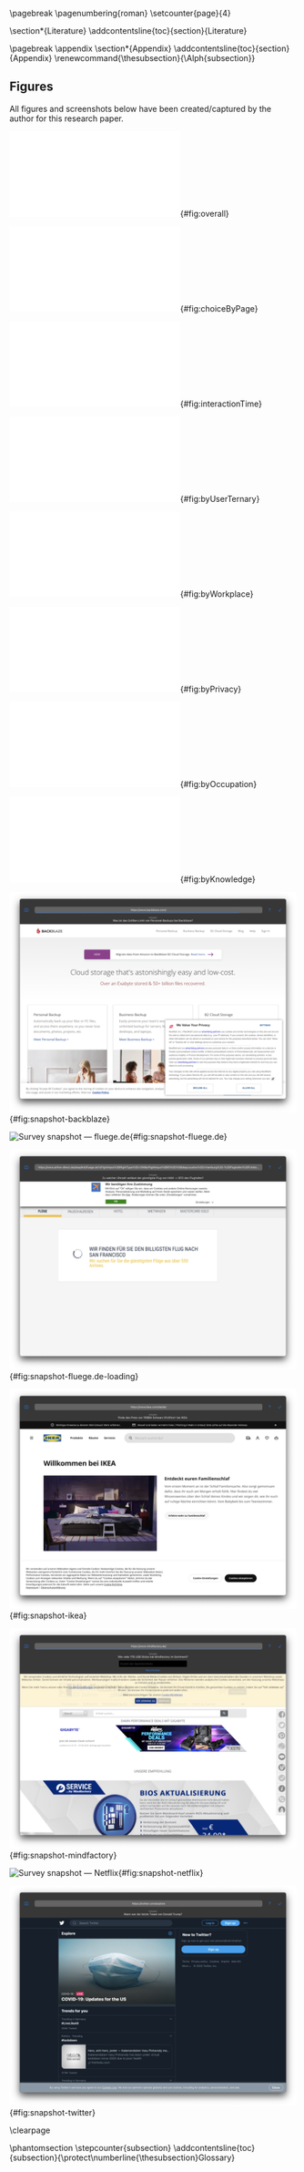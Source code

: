 \pagebreak
\pagenumbering{roman}
\setcounter{page}{4}

\section*{Literature}
\addcontentsline{toc}{section}{Literature}

<div id="refs"></div>

\pagebreak
\appendix
\section*{Appendix}
\addcontentsline{toc}{section}{Appendix}
\renewcommand{\thesubsection}{\Alph{subsection}}

## Figures

All figures and screenshots below have been created/captured by the author for this research paper.

<!-- Numbers graphs -->

![Overall interaction with banners](src/images/graphs/OverallInteraction.pdf){#fig:overall}

![User interaction with banners by page](src/images/graphs/ChoiceByPage.pdf){#fig:choiceByPage}

![Time at which users interacted with banners by page](src/images/graphs/InteractionTime.pdf){#fig:interactionTime}

![Ternary plot of user interaction](src/images/graphs/ByUserTernary.pdf){#fig:byUserTernary}

![(+CTR) by workplace](src/images/graphs/ByWorkplace.pdf){#fig:byWorkplace}

![(+CTR) by subjective privacy awareness](src/images/graphs/ByPrivacy.pdf){#fig:byPrivacy}

![(+CTR) by occupation](src/images/graphs/ByOccupation.pdf){#fig:byOccupation}

![(+CTR) by subjective IT knowledge](src/images/graphs/ByKnowledge.pdf){#fig:byKnowledge}

<!-- Website snapshots -->

![Survey snapshot — Backblaze](src/images/snapshots/backblaze.png){#fig:snapshot-backblaze}

![Survey snapshot — fluege.de](src/images/snapshots/fluege.de.png){#fig:snapshot-fluege.de}

![Survey snapshot — fluege.de (loading screen)](src/images/snapshots/fluege.de-loading.png){#fig:snapshot-fluege.de-loading}

![Survey snapshot — IKEA](src/images/snapshots/ikea.png){#fig:snapshot-ikea}

![Survey snapshot — Mindfactory](src/images/snapshots/mindfactory.png){#fig:snapshot-mindfactory}

![Survey snapshot — Netflix](src/images/snapshots/netflix.png){#fig:snapshot-netflix}

![Survey snapshot — Twitter](src/images/snapshots/twitter.png){#fig:snapshot-twitter}

\clearpage

\phantomsection
\stepcounter{subsection}
\addcontentsline{toc}{subsection}{\protect\numberline{\thesubsection}Glossary}
